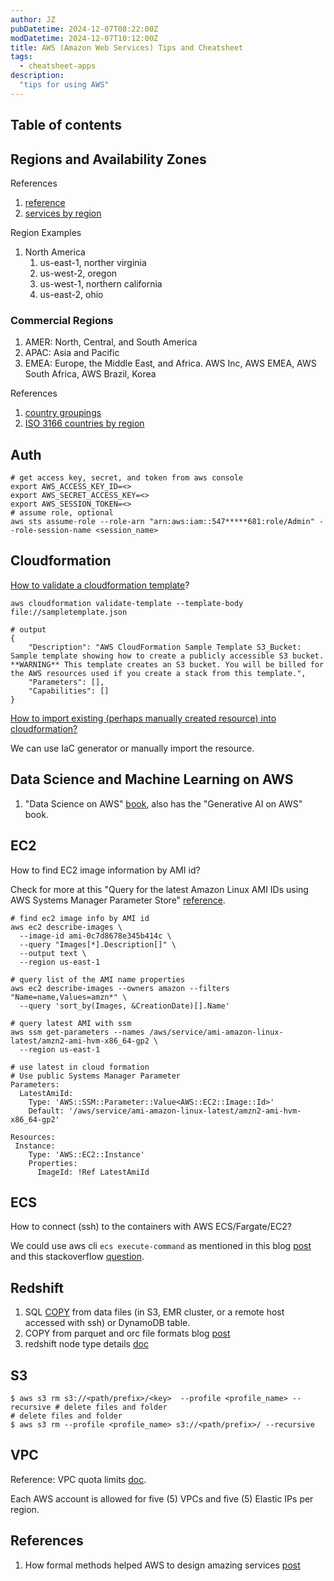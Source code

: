 ```yaml
---
author: JZ
pubDatetime: 2024-12-07T08:22:00Z
modDatetime: 2024-12-07T10:12:00Z
title: AWS (Amazon Web Services) Tips and Cheatsheet
tags:
  - cheatsheet-apps
description:
  "tips for using AWS"
---
```


## Table of contents

## Regions and Availability Zones

References

1. [reference](https://aws.amazon.com/about-aws/global-infrastructure/regions_az/)
2. [services by region](https://aws.amazon.com/about-aws/global-infrastructure/regional-product-services/)

Region Examples

1. North America
   1. us-east-1, norther virginia
   2. us-west-2, oregon
   3. us-west-1, northern california
   4. us-east-2, ohio

### Commercial Regions

1. AMER: North, Central, and South America
2. APAC: Asia and Pacific
3. EMEA: Europe, the Middle East, and Africa. AWS Inc, AWS EMEA, AWS South Africa, AWS Brazil, Korea

References

1. [country groupings](https://en.wikipedia.org/wiki/List_of_country_groupings)
2. [ISO 3166 countries by region](https://gist.github.com/richjenks/15b75f1960bc3321e295)

## Auth

```shell
# get access key, secret, and token from aws console
export AWS_ACCESS_KEY_ID=<>
export AWS_SECRET_ACCESS_KEY=<>
export AWS_SESSION_TOKEN=<>
# assume role, optional
aws sts assume-role --role-arn "arn:aws:iam::547*****681:role/Admin" --role-session-name <session_name>
```

## Cloudformation

[How to validate a cloudformation template](https://docs.aws.amazon.com/cli/latest/reference/cloudformation/validate-template.html)?

```shell
aws cloudformation validate-template --template-body file://sampletemplate.json

# output
{
    "Description": "AWS CloudFormation Sample Template S3_Bucket: Sample template showing how to create a publicly accessible S3 bucket. **WARNING** This template creates an S3 bucket. You will be billed for the AWS resources used if you create a stack from this template.",
    "Parameters": [],
    "Capabilities": []
}
```

[How to import existing (perhaps manually created resource) into cloudformation?](https://docs.aws.amazon.com/AWSCloudFormation/latest/UserGuide/resource-import.html)

We can use IaC generator or manually import the resource.

## Data Science and Machine Learning on AWS

1. "Data Science on AWS" [book](https://www.datascienceonaws.com/), also has the "Generative AI on AWS" book.

## EC2

How to find EC2 image information by AMI id?

Check for more at this "Query for the latest Amazon Linux AMI IDs using AWS Systems Manager Parameter Store" [reference](https://aws.amazon.com/blogs/compute/query-for-the-latest-amazon-linux-ami-ids-using-aws-systems-manager-parameter-store/).

```shell
# find ec2 image info by AMI id
aws ec2 describe-images \
  --image-id ami-0c7d8678e345b414c \
  --query "Images[*].Description[]" \
  --output text \
  --region us-east-1

# query list of the AMI name properties
aws ec2 describe-images --owners amazon --filters "Name=name,Values=amzn*" \
  --query 'sort_by(Images, &CreationDate)[].Name'

# query latest AMI with ssm
aws ssm get-parameters --names /aws/service/ami-amazon-linux-latest/amzn2-ami-hvm-x86_64-gp2 \
  --region us-east-1

# use latest in cloud formation
# Use public Systems Manager Parameter
Parameters:
  LatestAmiId:
    Type: 'AWS::SSM::Parameter::Value<AWS::EC2::Image::Id>'
    Default: '/aws/service/ami-amazon-linux-latest/amzn2-ami-hvm-x86_64-gp2'

Resources:
 Instance:
    Type: 'AWS::EC2::Instance'
    Properties:
      ImageId: !Ref LatestAmiId
```

## ECS

How to connect (ssh) to the containers with AWS ECS/Fargate/EC2?

We could use aws cli `ecs execute-command` as mentioned in this blog [post](https://aws.amazon.com/blogs/containers/new-using-amazon-ecs-exec-access-your-containers-fargate-ec2/) and this stackoverflow [question](https://stackoverflow.com/questions/52310447/is-it-possible-to-ssh-into-fargate-managed-container-instances).

## Redshift

1. SQL [COPY](https://docs.aws.amazon.com/redshift/latest/dg/r_COPY.html) from data files (in S3, EMR cluster, or a remote host accessed with ssh) or DynamoDB table.
2. COPY from parquet and orc file formats blog [post](https://aws.amazon.com/about-aws/whats-new/2018/06/amazon-redshift-can-now-copy-from-parquet-and-orc-file-formats/)
3. redshift node type details [doc](https://docs.aws.amazon.com/redshift/latest/mgmt/working-with-clusters.html#rs-node-type-info)

## S3

```shell
$ aws s3 rm s3://<path/prefix>/<key>  --profile <profile_name> --recursive # delete files and folder
# delete files and folder
$ aws s3 rm --profile <profile_name> s3://<path/prefix>/ --recursive
```

## VPC

Reference: VPC quota limits [doc](https://docs.aws.amazon.com/vpc/latest/userguide/amazon-vpc-limits.html).

Each AWS account is allowed for five (5) VPCs and five (5) Elastic IPs per region.

## References

1. How formal methods helped AWS to design amazing services [post](https://awsmaniac.com/how-formal-methods-helped-aws-to-design-amazing-services/)
